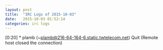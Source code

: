 ```yaml
---
layout: post
title:  "IRC Logs of 2015-10-03"
date:   2015-10-03 01:52:14
categories: irc logs
---
```

<span class="irc-date">[0:20]</span> <span class="irc-navy">* plamb (~plamb@216-64-164-6.static.twtelecom.net) Quit (Remote host closed the connection)</span><br />
